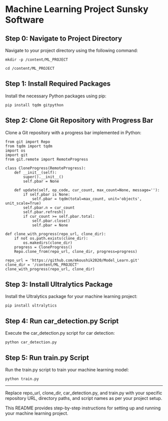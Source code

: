 # Machine Learning Project Sunsky Software

## Step 0: Navigate to Project Directory

Navigate to your project directory using the following command:
```
mkdir -p /content/ML_PROJECT
```

```
cd /content/ML_PROJECT
```

## Step 1: Install Required Packages

Install the necessary Python packages using pip:

```
pip install tqdm gitpython
```

## Step 2: Clone Git Repository with Progress Bar

Clone a Git repository with a progress bar implemented in Python:
```
from git import Repo
from tqdm import tqdm
import os
import git
from git.remote import RemoteProgress

class CloneProgress(RemoteProgress):
    def __init__(self):
        super().__init__()
        self.pbar = None
    
    def update(self, op_code, cur_count, max_count=None, message=''):
        if self.pbar is None:
            self.pbar = tqdm(total=max_count, unit='objects', unit_scale=True)
        self.pbar.n = cur_count
        self.pbar.refresh()
        if cur_count >= self.pbar.total:
            self.pbar.close()
            self.pbar = None
            
def clone_with_progress(repo_url, clone_dir):
    if not os.path.exists(clone_dir):
        os.makedirs(clone_dir)
    progress = CloneProgress()
    Repo.clone_from(repo_url, clone_dir, progress=progress)

repo_url = 'https://github.com/mkoushik2020/Model_Learn.git'
clone_dir = '/content/ML_PROJECT'
clone_with_progress(repo_url, clone_dir)
```

## Step 3: Install Ultralytics Package

Install the Ultralytics package for your machine learning project:
```
pip install ultralytics
```

## Step 4: Run car_detection.py Script

Execute the car_detection.py script for car detection:
```
python car_detection.py
```

## Step 5: Run train.py Script

Run the train.py script to train your machine learning model:
```
python train.py
```

---

Replace repo_url, clone_dir, car_detection.py, and train.py with your specific repository URL, directory paths, and script names as per your project setup.

This README provides step-by-step instructions for setting up and running your machine learning project.
